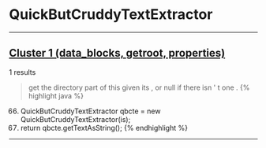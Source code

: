 # QuickButCruddyTextExtractor

***

## [Cluster 1 (data_blocks, getroot, properties)](./1)
1 results
> get the directory part of this given its , or null if there isn ' t one . 
{% highlight java %}
66. QuickButCruddyTextExtractor qbcte = new QuickButCruddyTextExtractor(is);
67. return qbcte.getTextAsString();
{% endhighlight %}

***

